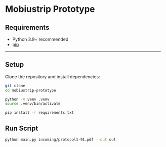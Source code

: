 # Mobiustrip Prototype

## Requirements

- Python 3.9+ recommended
- [pip](https://pip.pypa.io/en/stable/)

---

## Setup

Clone the repository and install dependencies:

```bash
git clone 
cd mobiustrip-prototype

python -m venv .venv
source .venv/bin/activate

pip install -r requirements.txt
```

## Run Script
```bash
python main.py incoming/protocol1-91.pdf --out out 
